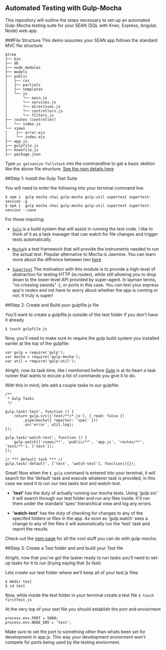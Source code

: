 ## Automated Testing with Gulp-Mocha

This repository will outline the steps necessary to set-up an automated Gulp-Mocha testing suite for your SEAN (SQL with Knex, Express, Angular, Node) web app. 

###File Structure
This demo assumes your SEAN app follows the standard MVC file structure:

```
$tree
├── bin
├── db
├── node_modules
├── models
├── public
│   ├── css
│   ├── partials
│   ├── templates
│   └── js
│       └── main.js
│       └── services.js
│       └── directives.js
│       └── controllers.js
│       └── filters.js
├── routes (controller)
│   └── index.js
└── views
│	 ├── error.ejs
│	 └── index.ejs
├── app.js
├── gulpfile.js
├── knexfile.js
├── package.json

```

Type `yo galvanize-fullstack` into the commandline to get a basic skelton like the above file structure. [See the npm details here](https://www.npmjs.com/package/generator-galvanize-fullstack)

##Step 1: Install the Gulp Test Suite

You will need to enter the following into your terminal command line

```
$ npm i  gulp mocha chai gulp-mocha gulp-util supertest supertest-session -g
$ npm i  gulp mocha chai gulp-mocha gulp-util supertest supertest-session --save
```
For those inquiring: 

- [`Gulp`](https://github.com/gulpjs/gulp/blob/master/docs/getting-started.md) is a build system that will assist in running the test code. I like to think of it as a task manager that can watch for file changes and trigger tests automatically.

- [`Mocha`](https://mochajs.org/)is a test framework that will provide the instruments needed to run the actual test. Popular alternative to Mocha is Jasmine. You can learn more about the diffrence between two [here](http://thejsguy.com/2015/01/12/jasmine-vs-mocha-chai-and-sinon.html)

- [`Supertest`](https://www.npmjs.com/package/supertest) The motivation with this module is to provide a high-level of abstraction for testing HTTP (ie.routes), while still allowing you to drop down to the lower-level API provided by super-agent. In layman terms, "no crossing swords" :), or ports in this case. You can test your express app's routes and not have to worry about whether the app is running or not. It truly is super!    


##Step 2: Create and Build your gulpfile.js file

You'll want to create a gulpfile.js outside of the test folder if you don't have it already
 
```
$ touch gulpfile.js
```

Now, you'll need to make sure to require the gulp build system you installed earlier at the top of the gulpfile:

```
var gulp = require('gulp');
var mocha = require('gulp-mocha');
var util = require('gulp-util');

```

Alright, now its task time, like I mentioned before [Gulp](https://github.com/gulpjs/gulp/blob/master/docs/getting-started.md) is at its heart a task runner that wants to excute a list of commands you give it to do. 

With this in mind, lets add a couple tasks to our gulpfile:

```
/**
 * Gulp Tasks
 */
 
gulp.task('test', function () {
    return gulp.src(['test/**/*.js'], { read: false })
        .pipe(mocha({ reporter: 'spec' }))
        .on('error', util.log);
});
 
gulp.task('watch-test', function () {
    gulp.watch(['views/**', 'public/**', 'app.js', 'routes/**', 'test/**'], ['test']);
});

// *** default task *** //
gulp.task('default', ['test', 'watch-test'], function(){});
```

Great! Now when the `$ gulp` command is entered into your terminal, it will search for the ‘default’ task and execute whatever task is provided, in this case we send it to run our two tasks *test* and *watch-test*.

- **'test'** has the duty of actually running our mocha tests. Using *'gulp.src'* it will search through our test folder and run any files inside. It'll run them under the standard 'spec' hierarchical view and log any errors.   


- **'watch-test'** has the duty of checking for changes to any of the specifed folders or files in the app. As soon as 'gulp.watch' sees a change to any of the files it will automatically run the 'test' task and report the results.

Check out the [npm page](https://www.npmjs.com/package/gulp-mocha) for all the cool stuff you can do with gulp-mocha. 

##Step 3: Create a Test folder and and build your Test file

Alright, now that you've got the tasker ready to run tasks you'll need to set-up tasks for it to run (trying saying that 3x fast)


Lets create our test folder where we'll keep all of your test.js files

```
$ mkdir test
$ cd test 
```

Now, while inside the test folder in your terminal create a test file `$ touch firstTest.js` 

At the very top of your test file you should establish the port and enviorment

```
process.env.PORT = 5000;
process.env.NODE_ENV = 'test';
```

Make sure to set the port to something other than whats been set for development in app.js. This way your development enviorment won't compete for ports being used by the testing enviorment.








 





